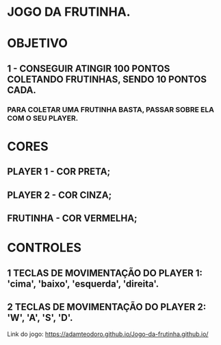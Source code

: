 # JOGO DA FRUTINHA.

# OBJETIVO
## 1 - CONSEGUIR ATINGIR 100 PONTOS COLETANDO FRUTINHAS, SENDO 10 PONTOS CADA.

### PARA COLETAR UMA FRUTINHA BASTA, PASSAR SOBRE ELA COM O SEU PLAYER.

# CORES
## PLAYER 1 - COR PRETA;
## PLAYER 2 - COR CINZA;
## FRUTINHA - COR VERMELHA;

# CONTROLES
## 1 TECLAS DE MOVIMENTAÇÃO DO PLAYER 1: 'cima', 'baixo', 'esquerda', 'direita'.
## 2 TECLAS DE MOVIMENTAÇÃO DO PLAYER 2: 'W', 'A', 'S', 'D'.
 
Link do jogo: https://adamteodoro.github.io/Jogo-da-frutinha.github.io/
